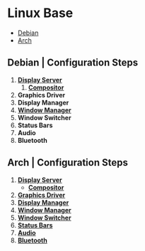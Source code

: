 # Linux Base
* [Debian](#debian--configuration-steps)
* [Arch](#arch--configuration-steps)

## Debian | Configuration Steps
1. [**Display Server**](Debian/displayServerProtocol.md)
    1. [**Compositor**](Debian/compositor.md)
1. **Graphics Driver**
1. **Display Manager**
1. [**Window Manager**](Debian/windowManager.md)
1. **Window Switcher**
1. **Status Bars**
1. **Audio**
1. **Bluetooth**

## Arch | Configuration Steps
1. [**Display Server**](Arch/displayServerProtocol.md)
    - [**Compositor**](Arch/compositor.md)
1. [**Graphics Driver**](Arch/graphicsDriver.md)
1. [**Display Manager**](Arch/displayManager.md)
1. [**Window Manager**](Arch/windowManager.md)
1. [**Window Switcher**](Arch/windowSwitcher.md)
1. [**Status Bars**](Arch/statusBars.md)
1. [**Audio**](Arch/audio.md)
1. [**Bluetooth**](Arch/bluetooth.md)